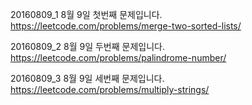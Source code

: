 ﻿20160809_1
8월 9일 첫번째 문제입니다.
https://leetcode.com/problems/merge-two-sorted-lists/

20160809_2
8월 9일 두번째 문제입니다.
https://leetcode.com/problems/palindrome-number/

20160809_3
8월 9일 세번째 문제입니다.
https://leetcode.com/problems/multiply-strings/
